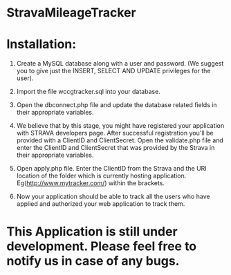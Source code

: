 # StravaMileageTracker


# Installation:

1. Create a MySQL database along with a user and password. (We suggest you to give just the INSERT, SELECT AND UPDATE privileges for the user).

2. Import the file wccgtracker.sql into your database.

3. Open the dbconnect.php file and update the database related fields in their appropriate variables.

4. We believe that by this stage, you might have registered your application with STRAVA developers page. After successful registration you'll be provided with a ClientID and ClientSecret. Open the validate.php file and enter the ClientID and ClientSecret that was provided by the Strava in their appropriate variables.

5. Open apply.php file. Enter the ClientID from the Strava and the URI location of the folder which is currently hosting application. Eg(http://www.mytracker.com/) within the brackets.

6. Now your application should be able to track all the users who have applied and authorized your web application to track them.


# This Application is still under development. Please feel free to notify us in case of any bugs. 
